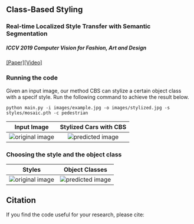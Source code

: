 ## Class-Based Styling
### Real-time Localized Style Transfer with Semantic Segmentation
##### ICCV 2019 Computer Vision for Fashion, Art and Design 
[[Paper]]()[[Video]](https://www.youtube.com/watch?v=A_SwsM7Ox5M)

### Running the code
Given an input image, our method CBS can stylize a certain object class with a specif style. Run
the following command to achieve the result below.

```
python main.py -i images/example.jpg -o images/stylized.jpg -s styles/mosaic.pth -c pedestrian
```


Input Image          |  Stylized Cars with CBS
:-------------------------:|:-------------------------:
![original image](results/gt_image.png) |  ![predicted image](results/pred_image.png)

### Choosing the style and the object class
Styles          |  Object Classes
:-------------------------:|:-------------------------:
![original image](results/gt_image.png) |  ![predicted image](results/pred_image.png)


## Citation 
If you find the code useful for your research, please cite:

